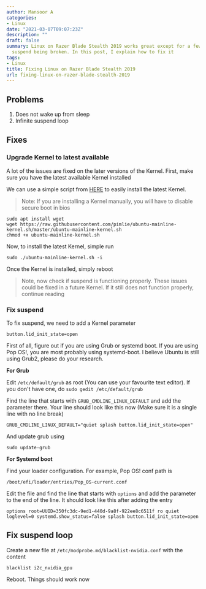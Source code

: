 ```yaml
---
author: Mansoor A
categories:
- Linux
date: "2021-03-07T09:07:23Z"
description: ""
draft: false
summary: Linux on Razer Blade Stealth 2019 works great except for a few hiccups like
  suspend being broken. In this post, I explain how to fix it
tags:
- Linux
title: Fixing Linux on Razer Blade Stealth 2019
url: fixing-linux-on-razer-blade-stealth-2019
---
```



## Problems

1. Does not wake up from sleep
2. Infinite suspend loop

## Fixes

### Upgrade Kernel to latest available

A lot of the issues are fixed on the later versions of the Kernel. First, make sure you have the latest available Kernel installed

We can use a simple script from [HERE](https://github.com/pimlie/ubuntu-mainline-kernel.sh) to easily install the latest Kernel.

> Note: If you are installing a Kernel manually, you will have to disable secure boot in bios

```
sudo apt install wget
wget https://raw.githubusercontent.com/pimlie/ubuntu-mainline-kernel.sh/master/ubuntu-mainline-kernel.sh
chmod +x ubuntu-mainline-kernel.sh
```

Now, to install the latest Kernel, simple run

```
sudo ./ubuntu-mainline-kernel.sh -i
```

Once the Kernel is installed, simply reboot

> Note, now check if suspend is functioning properly. These issues could be fixed in a future Kernel. If it still does not function properly, continue reading

### Fix suspend

To fix suspend, we need to add a Kernel parameter

```
button.lid_init_state=open
```

First of all, figure out if you are using Grub or systemd boot. If you are using Pop OS!, you are most probably using systemd-boot. I believe Ubuntu is still using Grub2, please do your research.

**For Grub**

Edit `/etc/default/grub` as root (You can use your favourite text editor). If you don't have one, do `sudo gedit /etc/default/grub`

Find the line that starts with `GRUB_CMDLINE_LINUX_DEFAULT` and add the parameter there. Your line should look like this now (Make sure it is a single line with no line break)

```
GRUB_CMDLINE_LINUX_DEFAULT="quiet splash button.lid_init_state=open"
```

And update grub using

```
sudo update-grub
```



**For Systemd boot**

Find your loader configuration. For example, Pop OS! conf path is

```
/boot/efi/loader/entries/Pop_OS-current.conf
```

Edit the file and find the line that starts with `options` and add the parameter to the end of the line. It should look like this after adding the entry

```
options root=UUID=350fc3dc-9ed1-440d-9a8f-922ee8c6511f ro quiet loglevel=0 systemd.show_status=false splash button.lid_init_state=open
```

## Fix suspend loop

Create a new file at `/etc/modprobe.md/blacklist-nvidia.conf` with the content

```
blacklist i2c_nvidia_gpu
```



Reboot. Things should work now

